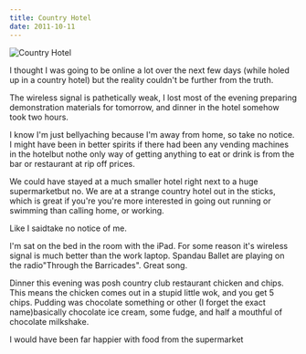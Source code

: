 ```yaml
---
title: Country Hotel
date: 2011-10-11
---
```


![Country Hotel](https://source.unsplash.com/-m88z7ily-w/1600x900)

I thought I was going to be online a lot over the next few days (while holed up in a country hotel) but the reality couldn't be further from the truth.

The wireless signal is pathetically weak, I lost most of the evening preparing demonstration materials for tomorrow, and dinner in the hotel somehow took two hours.

I know I'm just bellyaching because I'm away from home, so take no notice. I might have been in better spirits if there had been any vending machines in the hotelbut nothe only way of getting anything to eat or drink is from the bar or restaurant at rip off prices.

We could have stayed at a much smaller hotel right next to a huge supermarketbut no. We are at a strange country hotel out in the sticks, which is great if you're you're more interested in going out running or swimming than calling home, or working.

Like I saidtake no notice of me.

I'm sat on the bed in the room with the iPad. For some reason it's wireless signal is much better than the work laptop. Spandau Ballet are playing on the radio"Through the Barricades". Great song.

Dinner this evening was posh country club restaurant chicken and chips. This means the chicken comes out in a stupid little wok, and you get 5 chips. Pudding was chocolate something or other (I forget the exact name)basically chocolate ice cream, some fudge, and half a mouthful of chocolate milkshake.

I would have been far happier with food from the supermarket